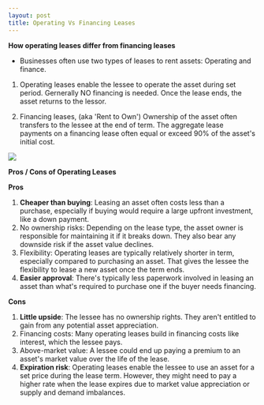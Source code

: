 ```yaml
---
layout: post
title: Operating Vs Financing Leases
---
```


**How operating leases differ from financing leases**

- Businesses often use two types of leases to rent assets: Operating and finance. 

1. Operating leases enable the lessee to operate the asset during set period. Gernerally NO financing is needed. Once the lease ends, the asset returns to the lessor.

2. Financing leases, (aka 'Rent to Own') Ownership of the asset often transfers to the lessee at the end of term. The aggregate lease payments on a financing lease often equal or exceed 90% of the asset's initial cost.


![](/bookkeeping/assets/misc/operating-lease.width-880.webp)


**Pros / Cons of Operating Leases**

**Pros**

1. **Cheaper than buying**: Leasing an asset often costs less than a purchase, especially if buying would require a large upfront investment, like a down payment.
2. No ownership risks: Depending on the lease type, the asset owner is responsible for maintaining it if it breaks down. They also bear any downside risk if the asset value declines.
3. Flexibility: Operating leases are typically relatively shorter in term, especially compared to purchasing an asset. That gives the lessee the flexibility to lease a new asset once the term ends.
4. **Easier approval**: There's typically less paperwork involved in leasing an asset than what's required to purchase one if the buyer needs financing.

**Cons**

1. **Little upside**: The lessee has no ownership rights. They aren't entitled to gain from any potential asset appreciation.
2. Financing costs: Many operating leases build in financing costs like interest, which the lessee pays.
3. Above-market value: A lessee could end up paying a premium to an asset's market value over the life of the lease.
4. **Expiration risk**: Operating leases enable the lessee to use an asset for a set price during the lease term. However, they might need to pay a higher rate when the lease expires due to market value appreciation or supply and demand imbalances.